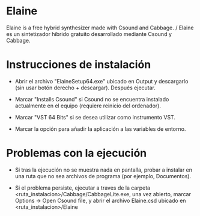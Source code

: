 # Elaine
Elaine is a free hybrid synthesizer made with Csound and Cabbage. / Elaine es un sintetizador híbrido gratuito desarrollado mediante Csound y Cabbage.

# Instrucciones de instalación

- Abrir el archivo "ElaineSetup64.exe" ubicado en Output y descargarlo (sin usar botón derecho + descargar). Después ejecutar. 

- Marcar "Installs Csound" si Csound no se encuentra instalado actualmente en el equipo (requiere reinicio del ordenador).

- Marcar "VST 64 Bits" si se desea utilizar como instrumento VST.

- Marcar la opción para añadir la aplicación a las variables de entorno.

# Problemas con la ejecución

- Si tras la ejecución no se muestra nada en pantalla, probar a instalar en una ruta que no sea archivos de programa (por ejemplo, Documentos).

- Si el problema persiste, ejecutar a traves de la carpeta <ruta_instalacion>/Cabbage/CabbageLite.exe, una vez   abierto, marcar Options -> Open Csound file, y abrir el archivo Elaine.csd ubicado en <ruta_instalacion>/Elaine
